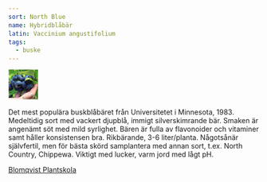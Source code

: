 ```yaml
---
sort: North Blue
name: Hybridblåbär
latin: Vaccinium angustifolium
tags:
  - buske
---
```


<img src="/img/vaccinium-angustifolium-north-blue.jpg" width="60" data-srcset="1x, 1.5x, 2x" alt="Vaccinium angustifolium" data-attribution="https://www.blomqvistplantskola.com/index.php?route=product/product&product_id=1077">

Det mest populära buskblåbäret från Universitetet i Minnesota, 1983. Medeltidig sort med vackert djupblå, immigt silverskimrande bär. Smaken är angenämt söt med mild syrlighet. Bären är fulla av flavonoider och vitaminer samt håller konsistensen bra. Rikbärande, 3-6 liter/planta. Någotsånär självfertil, men för bästa skörd samplantera med annan sort, t.ex. North Country, Chippewa. Viktigt med lucker, varm jord med lågt pH.

[Blomqvist Plantskola](https://www.blomqvistplantskola.com/index.php?route=product/product&product_id=1077)

